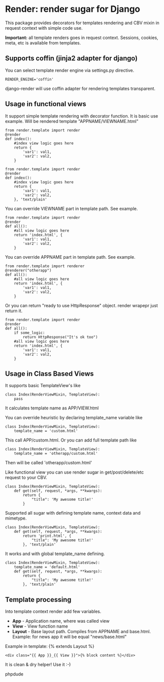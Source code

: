 Render: render sugar for Django
==========================================

This package provides decorators for templates rendering and CBV mixin in request context with simple code use.

__Important:__ all template renders goes in request context. Sessions, cookies, meta, etc is available from templates.

Supports coffin (jinja2 adapter for django)
-------------------------

You can select template render engine via settings.py directive.

    RENDER_ENGINE='coffin'

django-render will use coffin adapter for rendering templates transparent.

Usage in functional views
-------------------------

It support simple template rendering with decorator function. It is basic use example. Will be
rendered template "APPNAME/VIEWNAME.html"

    from render.template import render
    @render
    def index():
        #index view logic goes here
        return {
            'var1': val1,
            'var2': val2,
        }

    from render.template import render
    @render
    def index():
        #index view logic goes here
        return {
            'var1': val1,
            'var2': val2,
        }, 'text/plain'

You can override VIEWNAME part in template path. See example.

    from render.template import render
    @render
    def all():
        #all view logic goes here
        return 'index.html', {
            'var1': val1,
            'var2': val2,
        }

You can override APPNAME part in template path. See example.

    from render.template import renderer
    @renderer("otherapp")
    def all():
        #all view logic goes here
        return 'index.html', {
            'var1': val1,
            'var2': val2,
        }

Or you can return "ready to use HttpResponse" object. render wrapepr just return it.

    from render.template import render
    @render
    def all():
        if some_logic:
            return HttpResponse("It's ok too")
        #all view logic goes here
        return 'index.html', {
            'var1': val1,
            'var2': val2,
        }

Usage in Class Based Views
--------------------------

It supports basic TemplateView's like

    class Index(RenderViewMixin, TemplateView):
        pass

It calculates template name as APP/VIEW.html

You can override heuristic by declaring template_name variable like

    class Index(RenderViewMixin, TemplateView):
        template_name = 'custom.html'

This call APP/custom.html. Or you can add full template path like

    class Index(RenderViewMixin, TemplateView):
        template_name = 'otherapp/custom.html'

Then will be called 'otherapp/custom.html'

Like functional view you can use render sugar in get/post/delete/etc request to your CBV.

    class Index(RenderViewMixin, TemplateView):
        def get(self, request, *args, **kwargs):
            return {
                "title": 'My awesome title!'
            }

Supported all sugar with defining template name, context data and mimetype.

    class Index(RenderViewMixin, TemplateView):
        def get(self, request, *args, **kwargs):
            return 'print.html', {
                "title": 'My awesome title!'
            }, 'text/plain'

It works and with global template_name defining.

    class Index(RenderViewMixin, TemplateView):
        template_name = 'default.html'
        def get(self, request, *args, **kwargs):
            return {
                "title": 'My awesome title!'
            }, 'text/plain'

Template processing
-------------------

Into template context render add few variables.

*  __App__ - Application name, where was called view
*  __View__ - View function name
*  __Layout__ - Base layout path. Compiles from APPNAME and base.html. Example: for news app it will be equal "news/base.html"

Example in template:
    {% extends Layout %}

    <div class="{{ App }}_{{ View }}">{% block content %}</div>

It is clean & dry helper! Use it :-)

phpdude
